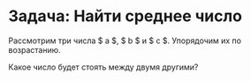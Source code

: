 # Задача: Найти среднее число

Рассмотрим три числа $ a $, $ b $ и $ c $. Упорядочим их по возрастанию.

Какое число будет стоять между двумя другими?
